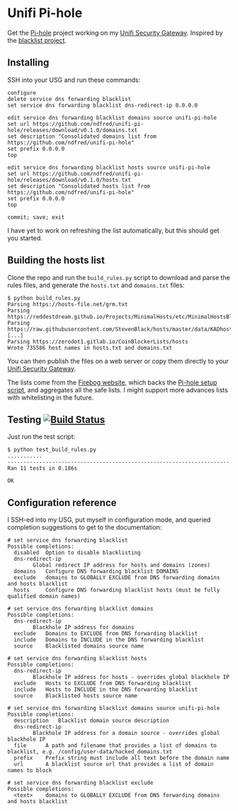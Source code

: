 # Unifi Pi-hole

Get the [Pi-hole](https://github.com/pi-hole/pi-hole) project working on my [Unifi Security Gateway](https://www.ui.com/unifi-routing/usg/). Inspired by the [blacklist project](https://github.com/britannic/blacklist).

## Installing

SSH into your USG and run these commands:

	configure
	delete service dns forwarding blacklist
	set service dns forwarding blacklist dns-redirect-ip 0.0.0.0

	edit service dns forwarding blacklist domains source unifi-pi-hole
	set url https://github.com/ndfred/unifi-pi-hole/releases/download/v0.1.0/domains.txt
	set description "Consolidated domains list from https://github.com/ndfred/unifi-pi-hole"
	set prefix 0.0.0.0
	top

	edit service dns forwarding blacklist hosts source unifi-pi-hole
	set url https://github.com/ndfred/unifi-pi-hole/releases/download/v0.1.0/hosts.txt
	set description "Consolidated hosts list from https://github.com/ndfred/unifi-pi-hole"
	set prefix 0.0.0.0
	top

	commit; save; exit

I have yet to work on refreshing the list automatically, but this should get you started.

## Building the hosts list

Clone the repo and run the `build_rules.py` script to download and parse the rules files, and generate the `hosts.txt` and `domains.txt` files:

	$ python build_rules.py
	Parsing https://hosts-file.net/grm.txt
	Parsing https://reddestdream.github.io/Projects/MinimalHosts/etc/MinimalHostsBlocker/minimalhosts
	Parsing https://raw.githubusercontent.com/StevenBlack/hosts/master/data/KADhosts/hosts
	[...]
	Parsing https://zerodot1.gitlab.io/CoinBlockerLists/hosts
	Wrote 735586 host names in hosts.txt and domains.txt

You can then publish the files on a web server or copy them directly to your [Unifi Security Gateway](https://www.ui.com/unifi-routing/usg/).

The lists come from the [Firebog website](https://firebog.net), which backs the [Pi-hole setup script](https://github.com/pi-hole/pi-hole/blob/master/automated%20install/basic-install.sh), and aggregates all the safe lists. I might support more advances lists with whitelisting in the future.

## Testing [![Build Status](https://travis-ci.com/ndfred/unifi-pi-hole.svg?branch=master)](https://travis-ci.com/ndfred/unifi-pi-hole/)

Just run the test script:

	$ python test_build_rules.py 
	...........
	----------------------------------------------------------------------
	Ran 11 tests in 0.186s

	OK

## Configuration reference

I SSH-ed into my USG, put myself in configuration mode, and queried completion suggestions to get to the documentation:

	# set service dns forwarding blacklist
	Possible completions:
	  disabled	Option to disable blacklisting
	  dns-redirect-ip
	  		Global redirect IP address for hosts and domains (zones)
	  domains	Configure DNS forwarding blacklist DOMAINS
	  exclude	domains to GLOBALLY EXCLUDE from DNS forwarding domains and hosts blacklist
	  hosts		Configure DNS forwarding blacklist hosts (must be fully qualified domain names)

	# set service dns forwarding blacklist domains 
	Possible completions:
	  dns-redirect-ip
	  		Blackhole IP address for domains
	  exclude	Domains to EXCLUDE from DNS forwarding blacklist
	  include	Domains to INCLUDE in the DNS forwarding blacklist
	  source	Blacklisted domains source name

	# set service dns forwarding blacklist hosts
	Possible completions:
	  dns-redirect-ip
	  		Blackhole IP address for hosts - overrides global blackhole IP
	  exclude	Hosts to EXCLUDE from DNS forwarding blacklist
	  include	Hosts to INCLUDE in the DNS forwarding blacklist
	  source	Blacklisted hosts source name

	# set service dns forwarding blacklist domains source unifi-pi-hole
	Possible completions:
	  description	Blacklist domain source description
	  dns-redirect-ip
	  		Blackhole IP address for a domain source - overrides global blackhole IP
	  file		A path and filename that provides a list of domains to blacklist, e.g. /config/user-data/hacked_domains.txt
	  prefix	Prefix string must include all text before the domain name
	  url		A blacklist source url that provides a list of domain names to block

	# set service dns forwarding blacklist exclude
	Possible completions:
	  <text>	domains to GLOBALLY EXCLUDE from DNS forwarding domains and hosts blacklist
